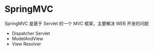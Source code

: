 # SpringMVC

SpringMVC 是基于 Servlet 的一个 MVC 框架，主要解决 WEB 开发的问题

* Dispatcher Servlet
* ModelAndView
* View Resolver
